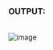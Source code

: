 ### OUTPUT:
<br>![image](https://user-images.githubusercontent.com/68191677/125508953-0f4fcdc5-1418-4434-8965-772d39162865.png)
</br>

